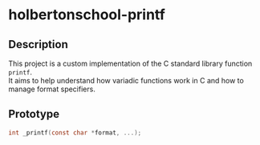 # holbertonschool-printf

## Description
This project is a custom implementation of the C standard library function `printf`.  
It aims to help understand how variadic functions work in C and how to manage format specifiers.

## Prototype
```c
int _printf(const char *format, ...);
